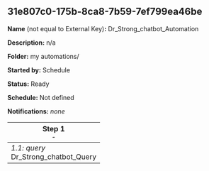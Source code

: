 ## 31e807c0-175b-8ca8-7b59-7ef799ea46be

**Name** (not equal to External Key)**:** Dr_Strong_chatbot_Automation

**Description:** n/a

**Folder:** my automations/

**Started by:** Schedule

**Status:** Ready

**Schedule:** Not defined

**Notifications:** _none_


| Step 1<br>_<small>-</small>_ |
| --- |
| _1.1: query_<br>Dr_Strong_chatbot_Query |
